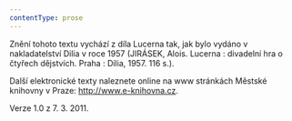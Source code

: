 ```yaml
---
contentType: prose
---
```


Znění tohoto textu vychází z díla Lucerna tak, jak bylo vydáno v nakladatelství Dilia v roce 1957 (JIRÁSEK, Alois. Lucerna : divadelní hra o čtyřech dějstvích. Praha : Dilia, 1957. 116 s.).

Další elektronické texty naleznete online na www stránkách Městské knihovny v Praze: http://www.e-knihovna.cz.  

Verze 1.0 z 7. 3. 2011.
